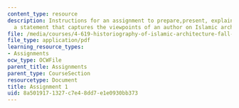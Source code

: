 ```yaml
---
content_type: resource
description: Instructions for an assignment to prepare,present, explain, and analyze
  a statement that captures the viewpoints of an author on Islamic architecture.
file: /media/courses/4-619-historiography-of-islamic-architecture-fall-2014/8a5019171327c7e48dd7e1e0930bb373_MIT4_619F14_assignment1.pdf
file_type: application/pdf
learning_resource_types:
- Assignments
ocw_type: OCWFile
parent_title: Assignments
parent_type: CourseSection
resourcetype: Document
title: Assignment 1
uid: 8a501917-1327-c7e4-8dd7-e1e0930bb373
---
```

